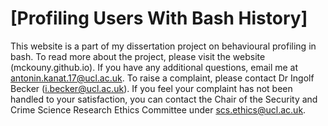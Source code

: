 # [Profiling Users With Bash History]
This website is a part of my dissertation project on behavioural profiling in bash. To read more about the project, please visit the website (mckouny.github.io). 
If you have any additional questions, email me at antonin.kanat.17@ucl.ac.uk. To raise a complaint, please contact Dr Ingolf Becker (i.becker@ucl.ac.uk). If you feel your complaint has not been handled to your satisfaction, you can contact the Chair of the Security and Crime Science Research Ethics Committee under scs.ethics@ucl.ac.uk.




